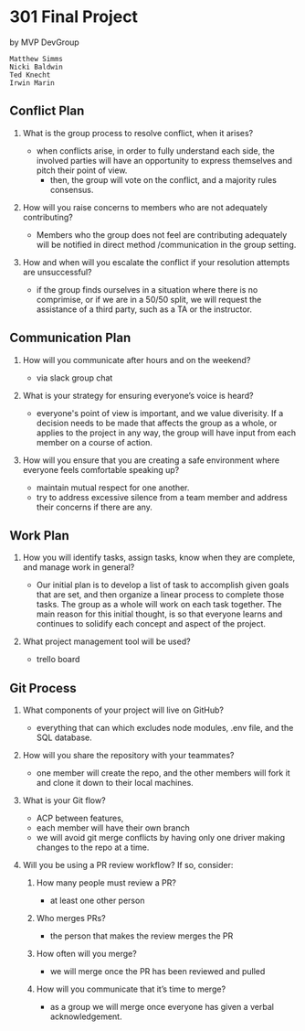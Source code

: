 # 301 Final Project 

by  MVP DevGroup

    Matthew Simms
    Nicki Baldwin
    Ted Knecht
    Irwin Marin

## Conflict Plan

1. What is the group process to resolve conflict, when it arises?

    -  when conflicts arise, in order to fully understand each side, the involved parties will have an opportunity to express themselves and pitch their point of view. 
        - then, the group will vote on the conflict, and a majority rules consensus.  

1. How will you raise concerns to members who are not adequately contributing?

    - Members who the group does not feel are contributing adequately will be notified in direct method /communication in the group setting. 

1. How and when will you escalate the conflict if your resolution attempts are unsuccessful?
    
    - if the group finds ourselves in a situation where there is no comprimise, or if we are in a 50/50 split, we will request the assistance of a third party, such as a TA or the instructor. 

## Communication Plan 

1. How will you communicate after hours and on the weekend?

    - via slack group chat

1. What is your strategy for ensuring everyone’s voice is heard?

    - everyone's point of view is important, and we value diverisity. If a decision needs to be made that affects the group as a whole, or applies to the project in any way, the group will have input from each member on a course of action. 

1. How will you ensure that you are creating a safe environment where everyone feels comfortable speaking up?

    - maintain mutual respect for one another. 
    - try to address excessive silence from a team member and address their concerns if there are any. 

## Work Plan

1. How you will identify tasks, assign tasks, know when they are complete, and manage work in general?

    - Our initial plan is to develop a list of task to accomplish given goals that are set, and then organize a linear process to complete those tasks. The group as a whole will work on each task together. The main reason for this initial thought, is so that everyone learns and continues to solidify each concept and aspect of the project. 

1. What project management tool will be used?

    - trello board 

## Git Process 

1. What components of your project will live on GitHub?

    - everything that can which excludes node modules, .env file,  and the SQL database.

1. How will you share the repository with your teammates?

    - one member will create the repo, and the other members will fork it and clone it down to their local machines. 

1. What is your Git flow?

    - ACP between features,
    - each member will have their own branch
    - we will avoid git merge conflicts by having only one driver making changes to the repo at a time. 

1. Will you be using a PR review workflow? If so, consider:

    1. How many people must review a PR?

        - at least one other person

    1. Who merges PRs?
        
        - the person that makes the review merges the PR

    1. How often will you merge?

        - we will merge once the PR has been reviewed and pulled

    1. How will you communicate that it’s time to merge?

        - as a group we will merge once everyone has given a verbal acknowledgement. 
